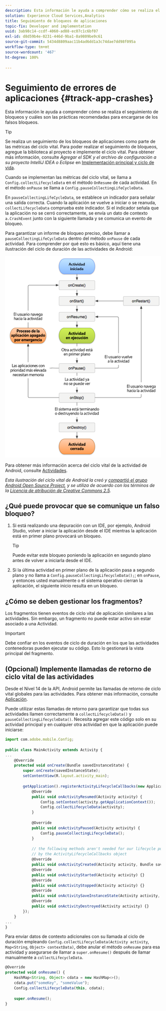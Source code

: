 ```yaml
---
description: Esta información le ayuda a comprender cómo se realiza el seguimiento de bloqueos y cuáles son las prácticas recomendadas para encargarse de los falsos bloqueos.
solution: Experience Cloud Services,Analytics
title: Seguimiento de bloqueos de aplicaciones
topic-fix: Developer and implementation
uuid: 3ab98c14-ccdf-4060-ad88-ec07c1c6bf07
exl-id: d8d59b4e-0231-446d-9ba1-8a9809be9c61
source-git-commit: 5434d8809aac11b4ad6dd1a3c74dae7dd98f095a
workflow-type: tm+mt
source-wordcount: '467'
ht-degree: 100%

---
```


# Seguimiento de errores de aplicaciones {#track-app-crashes}

Esta información le ayuda a comprender cómo se realiza el seguimiento de bloqueos y cuáles son las prácticas recomendadas para encargarse de los falsos bloqueos.

>[!TIP]
>
>Se realiza un seguimiento de los bloqueos de aplicaciones como parte de las métricas del ciclo vital. Para poder realizar el seguimiento de bloqueos, agregue la biblioteca al proyecto e implemente el ciclo vital. Para obtener más información, consulte *Agregar el SDK y el archivo de configuración a su proyecto IntelliJ IDEA o Eclipse* en [Implementación principal y ciclo de vida](/help/android/getting-started/dev-qs.md).

Cuando se implementan las métricas del ciclo vital, se llama a `Config.collectLifecycleData` en el método `OnResume` de cada actividad. En el método `onPause` se llama a `Config.pauseCollectingLifeCycleData`.

En `pauseCollectingLifeCycleData`, se establece un indicador para señalar una salida correcta. Cuando la aplicación se vuelve a iniciar o se reanuda, `collectLifecycleData` comprueba este indicador. Si el indicador señala que la aplicación no se cerró correctamente, se envía un dato de contexto `a.CrashEvent` junto con la siguiente llamada y se comunica un evento de bloqueo.

Para garantizar un informe de bloqueo preciso, debe llamar a `pauseCollectingLifeCycleData` dentro del método `onPause` de cada actividad. Para comprender por qué esto es básico, aquí tiene una ilustración del ciclo de duración de las actividades de Android:

![](assets/android-lifecycle.png)

Para obtener más información acerca del ciclo vital de la actividad de Android, consulte [Actividades](https://developer.android.com/guide/components/activities.html).

*Esta ilustración del ciclo vital de Android la creó y [compartió el grupo Android Open Source Project](https://source.android.com/), y se utiliza de acuerdo con los términos de la [Licencia de atribución de Creative Commons 2.5](https://creativecommons.org/licenses/by/2.5/).*

## ¿Qué puede provocar que se comunique un falso bloqueo?

1. Si está realizando una depuración con un IDE, por ejemplo, Android Studio, volver a iniciar la aplicación desde el IDE mientras la aplicación está en primer plano provocará un bloqueo.

   >[!TIP]
   >
   >Puede evitar este bloqueo poniendo la aplicación en segundo plano antes de volver a iniciarla desde el IDE.

1. Si la última actividad en primer plano de la aplicación pasa a segundo plano y no llama a `Config.pauseCollectingLifecycleData();`; en `onPause`, y entonces usted manualmente o el sistema operativo cierran la aplicación, el siguiente inicio resulta en un bloqueo.

## ¿Cómo se deben gestionar los fragmentos?

Los fragmentos tienen eventos de ciclo vital de aplicación similares a las actividades. Sin embargo, un fragmento no puede estar activo sin estar asociado a una Actividad.

>[!IMPORTANT]
>
>Debe confiar en los eventos de ciclo de duración en los que las actividades contenedoras pueden ejecutar su código. Esto lo gestionará la vista principal del fragmento.

## (Opcional) Implemente llamadas de retorno de ciclo vital de las actividades

Desde el Nivel 14 de la API, Android permite las llamadas de retorno de ciclo vital globales para las actividades. Para obtener más información, consulte [Aplicación](https://developer.android.com/reference/android/app/Application).

Puede utilizar estas llamadas de retorno para garantizar que todas sus actividades llamen correctamente a `collectLifecycleData()` y `pauseCollectingLifecycleData()`. Necesita agregar este código solo en su actividad principal y en cualquier otra actividad en que la aplicación puede iniciarse:

```js
import com.adobe.mobile.Config; 
  
public class MainActivity extends Activity { 
... 
    @Override 
    protected void onCreate(Bundle savedInstanceState) { 
        super.onCreate(savedInstanceState); 
        setContentView(R.layout.activity_main); 
  
        getApplication().registerActivityLifecycleCallbacks(new Application.ActivityLifecycleCallbacks() { 
            @Override 
            public void onActivityResumed(Activity activity) { 
                Config.setContext(activity.getApplicationContext()); 
                Config.collectLifecycleData(activity); 
            } 
  
            @Override 
            public void onActivityPaused(Activity activity) {     
                Config.pauseCollectingLifecycleData(); 
            } 
    
            // the following methods aren't needed for our lifecycle purposes, but are required to be implemented 
            // by the ActivityLifecycleCallbacks object 
            @Override 
            public void onActivityCreated(Activity activity, Bundle savedInstanceState) {} 
            @Override 
            public void onActivityStarted(Activity activity) {} 
            @Override 
            public void onActivityStopped(Activity activity) {} 
            @Override 
            public void onActivitySaveInstanceState(Activity activity, Bundle outState) {} 
            @Override 
            public void onActivityDestroyed(Activity activity) {} 
        }); 
    } 
... 
}
```

Para enviar datos de contexto adicionales con su llamada al ciclo de duración empleando `Config.collectLifecycleData(Activity activity`, `Map<String`, `Object> contextData)`, debe anular el método `onResume` para esa actividad y asegurarse de llamar a `super.onResume()` después de llamar manualmente a `collectLifecycleData`.

```js
@Override 
protected void onResume() { 
    HashMap<String, Object> cdata = new HashMap<>(); 
    cdata.put("someKey", "someValue"); 
    Config.collectLifecycleData(this, cdata); 
  
    super.onResume(); 
}
```
